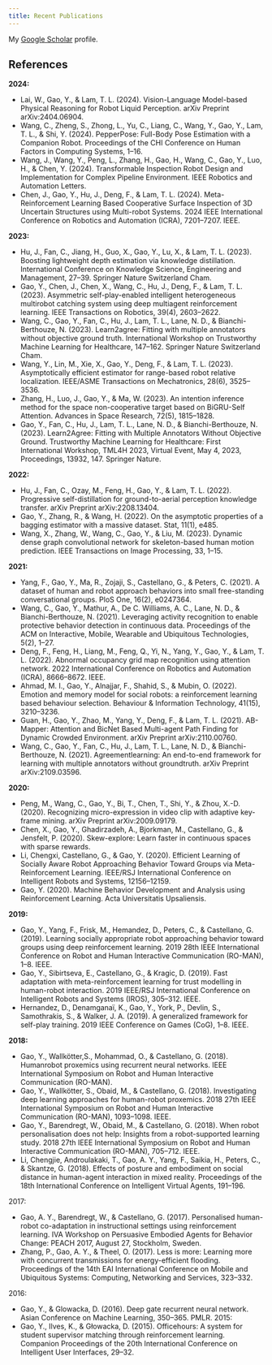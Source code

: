 ```yaml
---
title: Recent Publications
---
```

<style>
.iconDetails {
	clear: left;
	float:left; 
	width:20%;
    	height:20%;
	max-height:140px;
	max-width:140px; 
} 

.container {
    width:100%;
    height:24%;
    padding:1%;
	margin-bottom: 20px;
}
h4 {
    margin:0px;
}

.button {
    clear: left;
    background-color: #4CAF50; /* Green */
    border: none;
    color: white;
    padding: 4px 20px;
    text-align: center;
    text-decoration: none;
    display: inline-block;
    font-size: 12px;
    margin: 4px 2px;
    -webkit-transition-duration: 0.4s; /* Safari */
    transition-duration: 0.4s;
    cursor: pointer;
}

.green {
    background-color: white; 
    color: black; 
    border: 2px solid #4CAF50;
}

.green:hover {
    background-color: #4CAF50;
    color: white;
}

.blue {
    background-color: white; 
    color: black; 
    border: 2px solid #008CBA;
}

.blue:hover {
    background-color: #008CBA;
    color: white;
}

.red {
    background-color: white; 
    color: black; 
    border: 2px solid #f44336;
}

.red:hover {
    background-color: #f44336;
    color: white;
}

.gray {
    background-color: white;
    color: black;
    border: 2px solid #e7e7e7;
}

.gray:hover {background-color: #e7e7e7;}

.black {
    background-color: white;
    color: black;
    border: 2px solid #555555;
}

.black:hover {
    background-color: #555555;
    color: white;
}
</style>

<script>
function toggleAbstract(btn) {
    var x = btn.nextElementSibling.nextElementSibling;
    if (x.innerHTML === "") {
        x.innerHTML = x.getAttribute("text");
    } else {
        x.innerHTML = "";
    }
}
</script>


My [Google Scholar](https://scholar.google.se/citations?hl=en&user=HgOAYUAAAAAJ) profile.

## References

**2024:**

- Lai, W., Gao, Y., & Lam, T. L. (2024). Vision-Language Model-based Physical Reasoning for Robot Liquid Perception. arXiv Preprint arXiv:2404.06904.
- Wang, C., Zheng, S., Zhong, L., Yu, C., Liang, C., Wang, Y., Gao, Y., Lam, T. L., & Shi, Y. (2024). PepperPose: Full-Body Pose Estimation with a Companion Robot. Proceedings of the CHI Conference on Human Factors in Computing Systems, 1–16.
- Wang, J., Wang, Y., Peng, L., Zhang, H., Gao, H., Wang, C., Gao, Y., Luo, H., & Chen, Y. (2024). Transformable Inspection Robot Design and Implementation for Complex Pipeline Environment. IEEE Robotics and Automation Letters.
- Chen, J., Gao, Y., Hu, J., Deng, F., & Lam, T. L. (2024). Meta-Reinforcement Learning Based Cooperative Surface Inspection of 3D Uncertain Structures using Multi-robot Systems. 2024 IEEE International Conference on Robotics and Automation (ICRA), 7201–7207. IEEE.

**2023:**

- Hu, J., Fan, C., Jiang, H., Guo, X., Gao, Y., Lu, X., & Lam, T. L. (2023). Boosting lightweight depth estimation via knowledge distillation. International Conference on Knowledge Science, Engineering and Management, 27–39. Springer Nature Switzerland Cham.
- Gao, Y., Chen, J., Chen, X., Wang, C., Hu, J., Deng, F., & Lam, T. L. (2023). Asymmetric self-play-enabled intelligent heterogeneous multirobot catching system using deep multiagent reinforcement learning. IEEE Transactions on Robotics, 39(4), 2603–2622.
- Wang, C., Gao, Y., Fan, C., Hu, J., Lam, T. L., Lane, N. D., & Bianchi-Berthouze, N. (2023). Learn2agree: Fitting with multiple annotators without objective ground truth. International Workshop on Trustworthy Machine Learning for Healthcare, 147–162. Springer Nature Switzerland Cham.
- Wang, Y., Lin, M., Xie, X., Gao, Y., Deng, F., & Lam, T. L. (2023). Asymptotically efficient estimator for range-based robot relative localization. IEEE/ASME Transactions on Mechatronics, 28(6), 3525–3536.
- Zhang, H., Luo, J., Gao, Y., & Ma, W. (2023). An intention inference method for the space non-cooperative target based on BiGRU-Self Attention. Advances in Space Research, 72(5), 1815–1828.
- Gao, Y., Fan, C., Hu, J., Lam, T. L., Lane, N. D., & Bianchi-Berthouze, N. (2023). Learn2Agree: Fitting with Multiple Annotators Without Objective Ground. Trustworthy Machine Learning for Healthcare: First International Workshop, TML4H 2023, Virtual Event, May 4, 2023, Proceedings, 13932, 147. Springer Nature.

**2022:**

- Hu, J., Fan, C., Ozay, M., Feng, H., Gao, Y., & Lam, T. L. (2022). Progressive self-distillation for ground-to-aerial perception knowledge transfer. arXiv Preprint arXiv:2208.13404.
- Gao, Y., Zhang, R., & Wang, H. (2022). On the asymptotic properties of a bagging estimator with a massive dataset. Stat, 11(1), e485.
- Wang, X., Zhang, W., Wang, C., Gao, Y., & Liu, M. (2023). Dynamic dense graph convolutional network for skeleton-based human motion prediction. IEEE Transactions on Image Processing, 33, 1–15.

**2021:**

- Yang, F., Gao, Y., Ma, R., Zojaji, S., Castellano, G., & Peters, C. (2021). A dataset of human and robot approach behaviors into small free-standing conversational groups. PloS One, 16(2), e0247364.
- Wang, C., Gao, Y., Mathur, A., De C. Williams, A. C., Lane, N. D., & Bianchi-Berthouze, N. (2021). Leveraging activity recognition to enable protective behavior detection in continuous data. Proceedings of the ACM on Interactive, Mobile, Wearable and Ubiquitous Technologies, 5(2), 1–27.
- Deng, F., Feng, H., Liang, M., Feng, Q., Yi, N., Yang, Y., Gao, Y., & Lam, T. L. (2022). Abnormal occupancy grid map recognition using attention network. 2022 International Conference on Robotics and Automation (ICRA), 8666–8672. IEEE.
- Ahmad, M. I., Gao, Y., Alnajjar, F., Shahid, S., & Mubin, O. (2022). Emotion and memory model for social robots: a reinforcement learning based behaviour selection. Behaviour & Information Technology, 41(15), 3210–3236.
- Guan, H., Gao, Y., Zhao, M., Yang, Y., Deng, F., & Lam, T. L. (2021). AB-Mapper: Attention and BicNet Based Multi-agent Path Finding for Dynamic Crowded Environment. arXiv Preprint arXiv:2110.00760.
- Wang, C., Gao, Y., Fan, C., Hu, J., Lam, T. L., Lane, N. D., & Bianchi-Berthouze, N. (2021). Agreementlearning: An end-to-end framework for learning with multiple annotators without groundtruth. arXiv Preprint arXiv:2109.03596.

**2020:**

- Peng, M., Wang, C., Gao, Y., Bi, T., Chen, T., Shi, Y., & Zhou, X.-D. (2020). Recognizing micro-expression in video clip with adaptive key-frame mining. arXiv Preprint arXiv:2009.09179.
- Chen, X., Gao, Y., Ghadirzadeh, A., Bjorkman, M., Castellano, G., & Jensfelt, P. (2020). Skew-explore: Learn faster in continuous spaces with sparse rewards.
- Li, Chengxi, Castellano, G., & Gao, Y. (2020). Efficient Learning of Socially Aware Robot Approaching Behavior Toward Groups via Meta-Reinforcement Learning. IEEE/RSJ International Conference on Intelligent Robots and Systems, 12156–12159.
- Gao, Y. (2020). Machine Behavior Development and Analysis using Reinforcement Learning. Acta Universitatis Upsaliensis.

**2019:**

- Gao, Y., Yang, F., Frisk, M., Hemandez, D., Peters, C., & Castellano, G. (2019). Learning socially appropriate robot approaching behavior toward groups using deep reinforcement learning. 2019 28th IEEE International Conference on Robot and Human Interactive Communication (RO-MAN), 1–8. IEEE.
- Gao, Y., Sibirtseva, E., Castellano, G., & Kragic, D. (2019). Fast adaptation with meta-reinforcement learning for trust modelling in human-robot interaction. 2019 IEEE/RSJ International Conference on Intelligent Robots and Systems (IROS), 305–312. IEEE.
- Hernandez, D., Denamganaï, K., Gao, Y., York, P., Devlin, S., Samothrakis, S., & Walker, J. A. (2019). A generalized framework for self-play training. 2019 IEEE Conference on Games (CoG), 1–8. IEEE.

**2018:**

- Gao, Y., Wallkötter,S., Mohammad, O., & Castellano, G. (2018). Humanrobot proxemics using recurrent neural networks. IEEE International Symposium on Robot and Human Interactive Communication (RO-MAN).
- Gao, Y., Wallkötter, S., Obaid, M., & Castellano, G. (2018). Investigating deep learning approaches for human-robot proxemics. 2018 27th IEEE International Symposium on Robot and Human Interactive Communication (RO-MAN), 1093–1098. IEEE.
- Gao, Y., Barendregt, W., Obaid, M., & Castellano, G. (2018). When robot personalisation does not help: Insights from a robot-supported learning study. 2018 27th IEEE International Symposium on Robot and Human Interactive Communication (RO-MAN), 705–712. IEEE.
- Li, Chengjie, Androulakaki, T., Gao, A. Y., Yang, F., Saikia, H., Peters, C., & Skantze, G. (2018). Effects of posture and embodiment on social distance in human-agent interaction in mixed reality. Proceedings of the 18th International Conference on Intelligent Virtual Agents, 191–196.

2017:
- Gao, A. Y., Barendregt, W., & Castellano, G. (2017). Personalised human-robot co-adaptation in instructional settings using reinforcement learning. IVA Workshop on Persuasive Embodied Agents for Behavior Change: PEACH 2017, August 27, Stockholm, Sweden.
- Zhang, P., Gao, A. Y., & Theel, O. (2017). Less is more: Learning more with concurrent transmissions for energy-efficient flooding. Proceedings of the 14th EAI International Conference on Mobile and Ubiquitous Systems: Computing, Networking and Services, 323–332.

2016:
- Gao, Y., & Glowacka, D. (2016). Deep gate recurrent neural network. Asian Conference on Machine Learning, 350–365. PMLR.
2015:
- Gao, Y., Ilves, K., & Głowacka, D. (2015). Officehours: A system for student supervisor matching through reinforcement learning. Companion Proceedings of the 20th International Conference on Intelligent User Interfaces, 29–32.
<!--
<div class='container'>
    <div>
		<img src='papers/social_behavior_learning.gif' class='iconDetails'>
    </div>  
    <div style='margin-left:25%;'>
    <h4>Social Behavior Learning with Realistic Reward Shaping</h4>
    <div style="font-size:.8em"> Yuan Gao, Fangkai Yang, Martin Frisk, Daniel Hernandez, Christopher Peters and Ginevra Castellano</div>
	<h6></h6>
	<button class="button black" onclick="window.open('https://github.com/usr-lab/PepperSocial')" type="button">GitHub</button><button id="abstract_btn" class="button black" onclick="toggleAbstract(this);" type="button">Abstract</button><button class="button black" onclick="window.open('https://arxiv.org/pdf/1810.06979')" type="button">Download</button>
	<div id="abstract" text="Deep reinforcement learning has been widely applied in the field of robotics recently to study tasks like locomotion and grasping, but applying it to social robotics remains a challenge. In this paper, we present a deep learning scheme that acquires a prior model of robot behavior in a simulator as a first phase to be further refined through learning from subsequent real-world interactions involving physical robots. The scheme, which we refer to as Staged Social Behavior Learning (SSBL), considers different stages of learning in social scenarios. Based on this scheme, we implement robot approaching behaviors towards a small group generated from F-formation and evaluate the performance of different configurations using objective and subjective measures. We found that our model generates more socially-considerate behavior compared to a state-of-the-art model, i.e. social force model. We also suggest that SSBL could be applied to a wide class of social robotics applications."></div>
	<div style="float:right;font-size:.6em">arXiv, 2018</div>
    </div>
</div>


<div class='container'>
    <div>
		<img src='papers/effect_posture.jpg' class='iconDetails'>
    </div>  
    <div style='margin-left:25%;'>
    <h4>Effects of Posture and Embodiment on Social Distance in Human-Agent Interaction in Mixed Reality</h4>
    <div style="font-size:.8em"> Chengjie Li, Theofronia Androulakaki, Yuan Gao, Fangkai Yang, Himangshu Saikia, Christopher Peters and Gabriel Skantze</div>
	<h6></h6>
	<button id="abstract_btn" class="button black" onclick="toggleAbstract(this);" type="button">Abstract</button>
	<button class="button black" onclick="alert('Sorry, this paper is not publically available yet.')" type="button">Download</button>
	<div id="abstract" text="Mixed reality offers new potentials for social interaction experiences with virtual agents. In addition, it can be used to experiment with the design of physical robots. However, while previous studies have investigated comfortable social distances between humans and artificial agents in real and virtual environments, there is little data with regards to mixed reality environments. In this paper, we conducted an experiment in which participants were asked to walk up to an agent to ask a question, in order to investigate the social distances maintained, as well as the subject's experience of the interaction. We manipulated both the embodiment of the agent (robot vs. human and virtual vs. physical) as well as closed vs. open posture of the agent. The virtual agent was displayed using a mixed reality headset. Our experiment involved 35 participants in a within-subject design. We show that, in the context of social interactions, mixed reality fares well against physical environments, and robots fare well against humans, barring a few technical challenges."></div>
	<div style="float:right;font-size:.6em">Intelligent Virtual Agents, October 2018</div>
    </div>
</div>

<div class='container'>
    <div>
		<img src='papers/deep_proximics.jpg' class='iconDetails'>
    </div>  
    <div style='margin-left:25%;'>
    <h4>Human-Robot Proxemics using Recurrent Neural Networks</h4>
    <div style="font-size:.8em"> Yuan Gao, Sebastian Wallkötter, Mohammad Obaid and Ginevra Castellano</div>
	<h6></h6>
	<button id="abstract_btn" class="button black" onclick="toggleAbstract(this);" type="button">Abstract</button><button class="button black" onclick="window.open('papers/investigate-deep-learning-proximics.pdf')" type="button">Download</button>
	<div id="abstract" text="In this paper, we investigate the applicability of deep learning methods to adapt and predict comfortable human-robot proxemics. Proposing a network architecture, we experiment with three different layer configurations, obtaining three different end-to-end trainable models. Using these, we compare their predictive performances on data obtained during a human-robot interaction study. We find that our long short-term memory based model outperforms a gated recurrent unit based model and a feed-forward model. Further, we demonstrate how the created model can be exploited to create customized comfort zones that can help create a personalized experience for individual users. "></div>
    <div style="float:right;font-size:.6em">RO-MAN, 2018</div>
    </div>
</div>

<div class='container'>
    <div>
		<img src='papers/when_help.jpg' class='iconDetails'>
    </div>  
    <div style='margin-left:25%;'>
    <h4>When robot personalisation does not help: Insights from a robot-supported learning study </h4>
    <div style="font-size:.8em"> Yuan Gao, Wolmet Barendregt, Mohammad Obaid and Ginevra Castellano,</div>
    <h6></h6>
	<button id="abstract_btn" class="button black" onclick="toggleAbstract(this);" type="button">Abstract</button><button class="button black" onclick="window.open('papers/when-robot-does-not-help.pdf')" type="button">Download</button>
	<div id="abstract" text="In the domain of robotic tutors, personalised tutoring has started to receive scientists' attention, but is still relatively underexplored. Previous work using reinforcement learning (RL) has addressed personalised tutoring from the perspective of affective policy learning. However, little is known about the effects of robot behaviour personalisation on user's task performance. Moreover, it is also unclear if and when personalisation may be more beneficial than a robot that adapts to its users and the context of the interaction without personalising its behaviour. In this paper we build on previous work on affective policy learning that used RL to learn what robot's supportive behaviours are preferred by users in an educational scenario. We build a RL framework for personalisation that allows a robot to select verbal supportive behaviours to maximise the user's task progress and positive reactions in a learning scenario where a Pepper robot acts as a tutor and helps people to learn how to solve grid-based logic puzzles. 
A between-subjects design user study showed that participants were more efficient at solving logic puzzles and preferred a robot that exhibits more varied behaviours compared with a robot that personalises its behaviour by converging on a specific one over time. We discuss insights on negative effects of personalisation and report lessons learned together with design implications for personalised robots."></div>
    <div style="float:right;font-size:.6em">RO-MAN, 2018</div>
    </div>
</div>
-->
<br style/>
